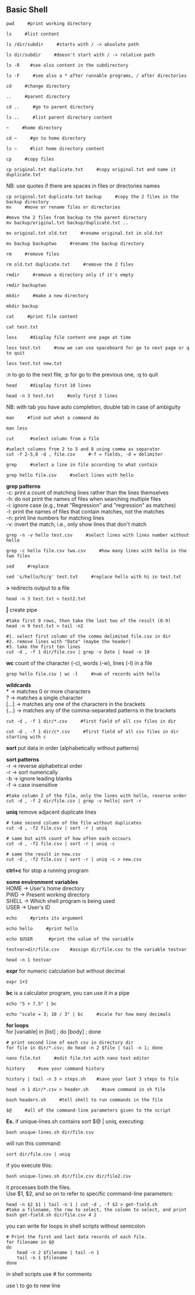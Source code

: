 ## Basic Shell


```
pwd     #print working directory

ls     #list content

ls /dir/subdir     #starts with / -> absolute path

ls dir/subdir     #doesn't start with / -> relative path

ls -R    #see also content in the subdirectory

ls -F     #see also a * after runnable programs, / after directories

cd     #change directory

..     #parent directory

cd ..     #go to parent directory

ls ..     #list parent directory content

~     #home directory

cd ~     #go to home directory

ls ~     #list home directory content

cp     #copy files

cp original.txt duplicate.txt     #copy original.txt and name it duplicate.txt
``` 
NB: use quotes if there are spaces in files or directories names  
``` 
cp original.txt duplicate.txt backup     #copy the 2 files in the backup directory
mv     #move or rename files or directories

#move the 2 files from backup to the parent directory
mv backup/original.txt backup/duplicate.txt ..    
 
mv original.txt old.txt     #rename original.txt in old.txt

mv backup backuptwo     #rename the backup directory

rm     #remove files

rm old.txt duplicate.txt     #remove the 2 files

rmdir     #remove a directory only if it's empty

rmdir backuptwo

mkdir     #make a new directory

mkdir backup

cat     #print file content

cat test.txt

less     #display file content one page at time

less test.txt     #now we can use spaceboard for go to next page or q to quit

less test.txt new.txt
``` 
:n to go to the next file, :p for go to the previous one, :q to quit  

``` 
head     #display first 10 lines

head -n 3 test.txt     #only first 3 lines
``` 

NB: with tab you have auto completion, double tab in case of ambiguity  

``` 
man     #find out what a command do

man less

cut      #select column from a file

#select columns from 2 to 5 and 8 using comma as separator
cut -f 2-5,8 -d , file.csv     #-f = fields, -d = delimiter

grep     #select a line in file according to what contain

grep hello file.csv     #select lines with hello
``` 

**grep patterns**  
-c: print a count of matching lines rather than the lines themselves  
-h: do not print the names of files when searching multiple files  
-i: ignore case (e.g., treat "Regression" and "regression" as matches)  
-l: print the names of files that contain matches, not the matches  
-n: print line numbers for matching lines  
-v: invert the match, i.e., only show lines that don't match  
``` 
grep -n -v hello test.csv     #select lines with lines number without hello

grep -c hello file.csv two.csv     #how many lines with hello in the two files 

sed     #replace

sed 's/hello/hi/g' test.txt     #replace hello with hi in test.txt
``` 
**>** redirects output to a file  
``` 
head -n 3 test.txt > test2.txt
``` 
**|** create pipe  

``` 
#take first 9 rows, then take the last two of the result (8-9)
head -n 9 test.txt > tail -n2

#1. select first column of the comma delimited file.csv in dir
#2. remove lines with "Date" (maybe the header)
#3. take the first ten lines
cut -d , -f 1 dir/file.csv | grep -v Date | head -n 10
``` 

**wc** count of the character (-c), words (-w), lines (-l) in a file  
``` 
grep hello file.csv | wc -l     #num of records with hello
``` 

**wildcards**  
\* -> matches 0 or more characters  
? -> matches a single character  
[...] -> matches any one of the characters in the brackets  
{...} -> matches any of the comma-separated patterns in the brackets  

``` 
cut -d , -f 1 dir/*.csv     #first field of all csv files in dir

cut -d , -f 1 dir/c*.csv     #first field of all csv files in dir starting with c
``` 

**sort** put data in order (alphabetically without patterns)

**sort patterns**  
-r -> reverse alphabetical order  
-r -> sort numerically  
-b -> ignore leading blanks  
-f -> case insensitive  

``` 
#take column 2 of the file, only the lines with hello, reverse order
cut -d , -f 2 dir/file.csv | grep -v hello| sort -r
``` 

**uniq** remove adjacent duplicate lines

``` 
# take second column of the file without duplicates
cut -d , -f2 file.csv | sort -r | uniq

# same but with count of how often each occours
cut -d , -f2 file.csv | sort -r | uniq -c

# same the result in new.csv
cut -d , -f2 file.csv | sort -r | uniq -c > new.csv
``` 

**ctrl+c** for stop a running program  

**some environment variables**  
HOME -> User's home directory  
PWD -> Present working directory  
SHELL -> Which shell program is being used  
USER -> User's ID  

``` 
echo     #prints its argument

echo hello     #print hello

echo $USER      #print the value of the variable

testvar=dir/file.csv    #assign dir/file.csv to the variable testvar

head -n 1 testvar
``` 

**expr** for numeric calculation but without decimal  
``` 
expr 1+3
``` 

**bc** is a calculator program, you can use it in a pipe
``` 
echo "5 + 7.5" | bc

echo "scale = 3; 10 / 3" | bc     #scale for how many decimals
``` 

**for loops**  
for [variable] in [list] ; do [body] ; done  

``` 
# print second line of each csv in directory dir
for file in dir/*.csv; do head -n 2 $file | tail -n 1; done
``` 

``` 
nano file.txt     #edit file.txt with nano text editor

history     #see your command history

history | tail -n 3 > steps.sh    #save your last 3 steps to file

head -n 1 dir/*.csv > header.sh     #save command in sh file

bash headers.sh     #tell shell to run commands in the file

$@     #all of the command-line parameters given to the script
``` 

**Es.** if unique-lines.sh contains sort $@ | uniq, executing:  
``` 
bash unique-lines.sh dir/file.csv
``` 
will run this command:  
``` 
sort dir/file.csv | uniq
``` 
if you execute this:  
``` 
bash unique-lines.sh dir/file.csv dir/file2.csv
``` 
it processes both the files.  
Use $1, $2, and so on to refer to specific command-line parameters:  
``` 
head -n $2 $1 | tail -n 1 | cut -d , -f $3 > get-field.sh
#take a filename, the row to select, the column to select, and print
bash get-field.sh dir/file.csv 4 2
``` 

you can write for loops in shell scripts without semicolon  

``` 
# Print the first and last data records of each file.
for filename in $@
do
    head -n 2 $filename | tail -n 1
    tail -n 1 $filename
done
``` 

in shell scripts use \# for comments

use \ to go to new line



